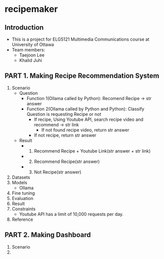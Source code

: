 # recipemaker

## Introduction
- This is a project for ELG5121 Multimedia Communications course at University of Ottawa
- Team members:
  - Taejoon Lee
  - Khalid Juhi

## PART 1. Making Recipe Recommendation System
1. Scenario
    - Question
      - Function 1(Ollama called by Python): Recomend Recipe -> str answer
      - Function 2(Ollama called by Python and Python): Classify Question is requesting Recipe or not
        - If recipe, Using Youtube API, search recipe video and recommend -> str link
          - If not found recipe video, return str answer
        - If not recipe, return str answer
    - Result
      - 1. Recommend Recipe + Youtube Link(str answer + str link)
      - 2. Recommend Recipe(str answer)
      - 3. Not Recipe(str answer)
2. Datasets
3. Models
    - Ollama
4. Fine tuning
5. Evaluation
6. Result
7. Constraints
    - Youtube API has a limit of 10,000 requests per day.
8. Reference


## PART 2. Making Dashboard
1. Scenario
2. 
